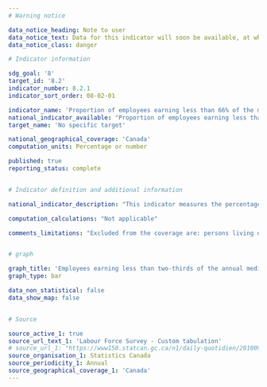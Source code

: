 ```yaml
---
# Warning notice

data_notice_heading: Note to user
data_notice_text: Data for this indicator will soon be available, at which point the indicator will be updated.
data_notice_class: danger

# Indicator information

sdg_goal: '8'
target_id: '8.2'
indicator_number: 8.2.1
indicator_sort_order: 08-02-01

indicator_name: 'Proportion of employees earning less than 66% of the median hourly wage for permanent full-time employees'
national_indicator_available: "Proportion of employees earning less than 66% of the median hourly wage for permanent full-time employees"
target_name: 'No specific target'

national_geographical_coverage: 'Canada'
computation_units: Percentage or number

published: true
reporting_status: complete


# Indicator definition and additional information

national_indicator_description: "This indicator measures the percentage of employees earning less than two-thirds of the annual median wage. Employees earning less than two-thirds of the annual median wage are described as low-wage employees." 

computation_calculations: "Not applicable"

comments_limitations: "Excluded from the coverage are: persons living on reserves and other Aboriginal settlements in the provinces; full-time members of the Canadian Armed Forces, the institutionalized population, and households in extremely remote areas with very low population density."


# graph

graph_title: 'Employees earning less than two-thirds of the annual median wage'
graph_type: bar

data_non_statistical: false
data_show_map: false


# Source

source_active_1: true
source_url_text_1: 'Labour Force Survey - Custom tabulation'
# source_url_1: "https://www150.statcan.gc.ca/n1/daily-quotidien/201009/dq201009a-eng.htm"
source_organisation_1: Statistics Canada
source_periodicity_1: Annual
source_geographical_coverage_1: 'Canada'
---
```


